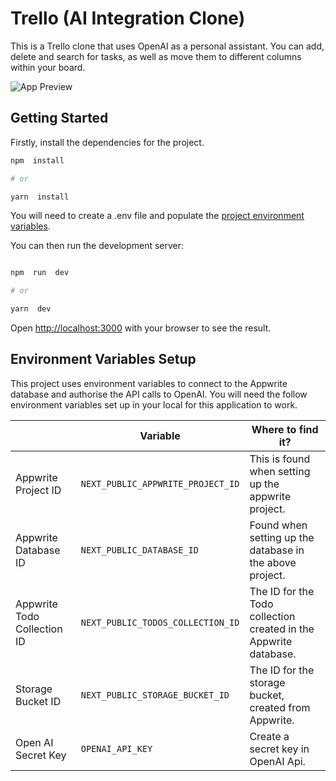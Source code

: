 # Trello (AI Integration Clone)

This is a Trello clone that uses OpenAI as a personal assistant. You can add, delete and search for tasks, as well as move them to different columns within your board.

![App Preview](https://i.ibb.co/JmPWbW9/Screenshot-2023-11-23-at-08-17-12-Screenshot.png)

## Getting Started

Firstly, install the dependencies for the project.
```bash
npm  install

# or

yarn  install
```
You will need to create a .env file and populate the [project environment variables](#environment-variables-setup).

You can then run the development server:

```bash

npm  run  dev

# or

yarn  dev

```
  
Open [http://localhost:3000](http://localhost:3000) with your browser to see the result.

## Environment Variables Setup
This project uses environment variables to connect to the Appwrite database and authorise the API calls to OpenAI. You will need the follow environment variables set up in your local for this application to work. 

|                |Variable                          |Where to find it?                         |
|----------------|-------------------------------|-----------------------------|
|Appwrite Project ID |`NEXT_PUBLIC_APPWRITE_PROJECT_ID`            |This is found when setting up the appwrite project.            |
|Appwrite Database ID          |`NEXT_PUBLIC_DATABASE_ID`            |Found when setting up the database in the above project.            |
|Appwrite Todo Collection ID          |`NEXT_PUBLIC_TODOS_COLLECTION_ID`| The ID for the Todo collection created in the Appwrite database. | 
Storage Bucket ID | `NEXT_PUBLIC_STORAGE_BUCKET_ID` | The ID for the storage bucket, created from Appwrite.
| Open AI Secret Key | `OPENAI_API_KEY` | Create a secret key in OpenAI Api.
